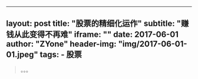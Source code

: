 
---
layout:     post
title:      "股票的精细化运作"
subtitle:   "赚钱从此变得不再难"
iframe:     ""
date:       2017-06-01
author:     "ZYone"
header-img: "img/2017-06-01-01.jpeg"
tags:
    - 股票
---
>。。。
